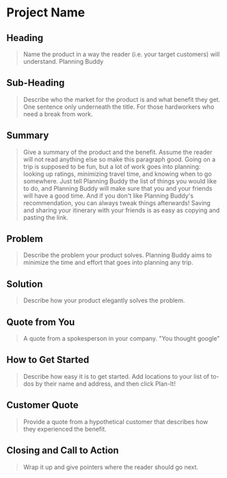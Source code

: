 # Project Name #

<!-- 
> This material was originally posted [here](http://www.quora.com/What-is-Amazons-approach-to-product-development-and-product-management). It is reproduced here for posterities sake.

There is an approach called "working backwards" that is widely used at Amazon. They work backwards from the customer, rather than starting with an idea for a product and trying to bolt customers onto it. While working backwards can be applied to any specific product decision, using this approach is especially important when developing new products or features.

For new initiatives a product manager typically starts by writing an internal press release announcing the finished product. The target audience for the press release is the new/updated product's customers, which can be retail customers or internal users of a tool or technology. Internal press releases are centered around the customer problem, how current solutions (internal or external) fail, and how the new product will blow away existing solutions.

If the benefits listed don't sound very interesting or exciting to customers, then perhaps they're not (and shouldn't be built). Instead, the product manager should keep iterating on the press release until they've come up with benefits that actually sound like benefits. Iterating on a press release is a lot less expensive than iterating on the product itself (and quicker!).

If the press release is more than a page and a half, it is probably too long. Keep it simple. 3-4 sentences for most paragraphs. Cut out the fat. Don't make it into a spec. You can accompany the press release with a FAQ that answers all of the other business or execution questions so the press release can stay focused on what the customer gets. My rule of thumb is that if the press release is hard to write, then the product is probably going to suck. Keep working at it until the outline for each paragraph flows. 

Oh, and I also like to write press-releases in what I call "Oprah-speak" for mainstream consumer products. Imagine you're sitting on Oprah's couch and have just explained the product to her, and then you listen as she explains it to her audience. That's "Oprah-speak", not "Geek-speak".

Once the project moves into development, the press release can be used as a touchstone; a guiding light. The product team can ask themselves, "Are we building what is in the press release?" If they find they're spending time building things that aren't in the press release (overbuilding), they need to ask themselves why. This keeps product development focused on achieving the customer benefits and not building extraneous stuff that takes longer to build, takes resources to maintain, and doesn't provide real customer benefit (at least not enough to warrant inclusion in the press release).
 -->
 
## Heading ##
  > Name the product in a way the reader (i.e. your target customers) will understand.
  Planning Buddy
## Sub-Heading ##
  > Describe who the market for the product is and what benefit they get. One sentence only underneath the title.
  For those hardworkers who need a break from work. 
## Summary ##
  > Give a summary of the product and the benefit. Assume the reader will not read anything else so make this paragraph good.
  Going on a trip is supposed to be fun, but a lot of work goes into planning: looking up ratings, minimizing travel time, and knowing when to go somewhere. Just tell Planning Buddy the list of things you would like to do, and Planning Buddy will make sure that you and your friends will have a good time. And if you don't like Planning Buddy's recommendation, you can always tweak things afterwards! Saving and sharing your itinerary with your friends is as easy as copying and pasting the link.
## Problem ##
  > Describe the problem your product solves.
  Planning Buddy aims to minimize the time and effort that goes into planning any trip.
## Solution ##
  > Describe how your product elegantly solves the problem.
  
## Quote from You ##
  > A quote from a spokesperson in your company.
  "You thought google"
## How to Get Started ##
  > Describe how easy it is to get started.
  Add locations to your list of to-dos by their name and address, and then click Plan-It!
## Customer Quote ##
  > Provide a quote from a hypothetical customer that describes how they experienced the benefit.
  
## Closing and Call to Action ##
  > Wrap it up and give pointers where the reader should go next.
  